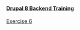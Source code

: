 #### [Drupal 8 Backend Training](README.md)













[Exercise 6](exercise_06-module-settings.md)
